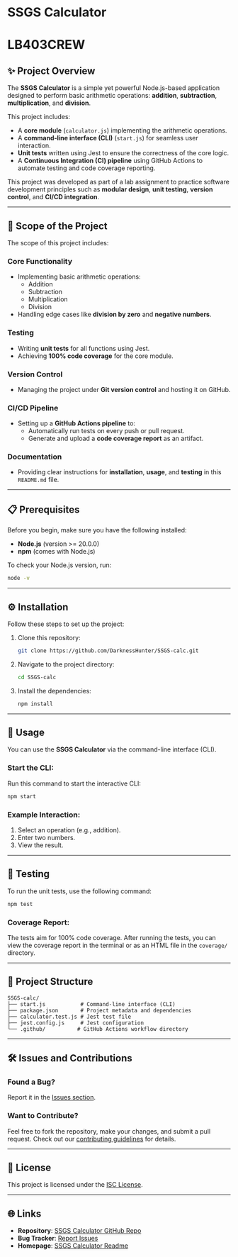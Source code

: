 # **SSGS Calculator**
# **LB403CREW**
## **✨ Project Overview**
The **SSGS Calculator** is a simple yet powerful Node.js-based application designed to perform basic arithmetic operations: **addition**, **subtraction**, **multiplication**, and **division**.

This project includes:
- A **core module** (`calculator.js`) implementing the arithmetic operations.
- A **command-line interface (CLI)** (`start.js`) for seamless user interaction.
- **Unit tests** written using Jest to ensure the correctness of the core logic.
- A **Continuous Integration (CI) pipeline** using GitHub Actions to automate testing and code coverage reporting.

This project was developed as part of a lab assignment to practice software development principles such as **modular design**, **unit testing**, **version control**, and **CI/CD integration**.

---

## **🎯 Scope of the Project**
The scope of this project includes:

### **Core Functionality**
- Implementing basic arithmetic operations:
  - Addition
  - Subtraction
  - Multiplication
  - Division
- Handling edge cases like **division by zero** and **negative numbers**.

### **Testing**
- Writing **unit tests** for all functions using Jest.
- Achieving **100% code coverage** for the core module.

### **Version Control**
- Managing the project under **Git version control** and hosting it on GitHub.

### **CI/CD Pipeline**
- Setting up a **GitHub Actions pipeline** to:
  - Automatically run tests on every push or pull request.
  - Generate and upload a **code coverage report** as an artifact.

### **Documentation**
- Providing clear instructions for **installation**, **usage**, and **testing** in this `README.md` file.

---

## **📋 Prerequisites**
Before you begin, make sure you have the following installed:
- **Node.js** (version >= 20.0.0)
- **npm** (comes with Node.js)

To check your Node.js version, run:
```bash
node -v
```

---

## **⚙️ Installation**
Follow these steps to set up the project:

1. Clone this repository:
   ```bash
   git clone https://github.com/DarknessHunter/SSGS-calc.git
   ```
2. Navigate to the project directory:
   ```bash
   cd SSGS-calc
   ```
3. Install the dependencies:
   ```bash
   npm install
   ```

---

## **🚀 Usage**
You can use the **SSGS Calculator** via the command-line interface (CLI). 

### Start the CLI:
Run this command to start the interactive CLI:
```bash
npm start
```

### Example Interaction:
1. Select an operation (e.g., addition).
2. Enter two numbers.
3. View the result.

---

## **🧪 Testing**
To run the unit tests, use the following command:
```bash
npm test
```

### Coverage Report:
The tests aim for 100% code coverage. After running the tests, you can view the coverage report in the terminal or as an HTML file in the `coverage/` directory.

---

## **📂 Project Structure**
```
SSGS-calc/
├── start.js           # Command-line interface (CLI)
├── package.json       # Project metadata and dependencies
├── calculator.test.js # Jest test file
├── jest.config.js     # Jest configuration
└── .github/          # GitHub Actions workflow directory
```

---

## **🛠️ Issues and Contributions**
### Found a Bug?
Report it in the [Issues section](https://github.com/DarknessHunter/SSGS-calc/issues).

### Want to Contribute?
Feel free to fork the repository, make your changes, and submit a pull request. Check out our [contributing guidelines](CONTRIBUTING.md) for details.

---

## **📜 License**
This project is licensed under the [ISC License](LICENSE).

---

## **🌐 Links**
- **Repository**: [SSGS Calculator GitHub Repo](https://github.com/DarknessHunter/SSGS-calc)
- **Bug Tracker**: [Report Issues](https://github.com/DarknessHunter/SSGS-calc/issues)
- **Homepage**: [SSGS Calculator Readme](https://github.com/DarknessHunter/SSGS-calc#readme)
